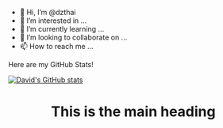 - 👋 Hi, I’m @dzthai
- 👀 I’m interested in ...
- 🌱 I’m currently learning ...
- 💞️ I’m looking to collaborate on ...
- 📫 How to reach me ...

<!---
dzthai/dzthai is a ✨ special ✨ repository because its `README.md` (this file) appears on your GitHub profile.
You can click the Preview link to take a look at your changes.
--->
Here are my GitHub Stats!

[![David's GitHub stats](https://github-readme-stats.vercel.app/api?username=dzthai)](https://github.com/dzthai/github-readme-stats)

<html>

<head>
    <style>
        h1 {
            text-align: center;
        }
    </style>
</head>

<body>
    <h1>This is the main heading</h1>
</body>

</html>
